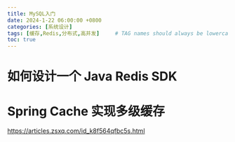 ```yaml
---
title: MySQL入门
date: 2024-1-22 06:00:00 +0800
categories: [系统设计]
tags: [缓存,Redis,分布式,高并发]     # TAG names should always be lowercase
toc: true
---
```


# 如何设计一个 Java Redis SDK

# Spring Cache 实现多级缓存

https://articles.zsxq.com/id_k8f564qfbc5s.html





